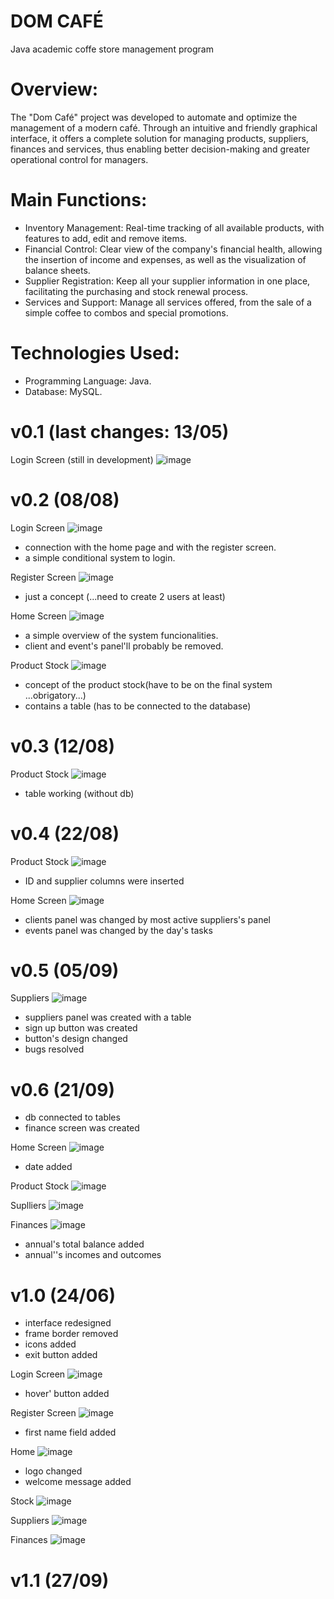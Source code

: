 # DOM CAFÉ
Java academic coffe store management program

# Overview:

The "Dom Café" project was developed to automate and optimize the management of a modern café. Through an intuitive and friendly graphical interface, it offers a complete solution for managing products, suppliers, finances and services, thus enabling better decision-making and greater operational control for managers.

# Main Functions:

- Inventory Management: Real-time tracking of all available products, with features to add, edit and remove items.
- Financial Control: Clear view of the company's financial health, allowing the insertion of income and expenses, as well as the visualization of balance sheets.
- Supplier Registration: Keep all your supplier information in one place, facilitating the purchasing and stock renewal process.
- Services and Support: Manage all services offered, from the sale of a simple coffee to combos and special promotions.

# Technologies Used:

- Programming Language: Java.
- Database: MySQL.

# v0.1 (last changes: 13/05)

Login Screen (still in development)
![image](https://github.com/GH5015/ACC-2023/assets/94612707/2e3345c7-d0d2-4539-b6eb-74351332ecad)

# v0.2 (08/08)

Login Screen 
![image](https://github.com/GH5015/ACC-2023/assets/94612707/b83c1097-7bdd-4c03-aed2-e28039ab0ef0)
- connection with the home page and with the register screen.
- a simple conditional system to login.

Register Screen
![image](https://github.com/GH5015/ACC-2023/assets/94612707/54a88ed1-9920-4f9b-b526-071de08c6e31)
- just a concept (...need to create 2 users at least)

Home Screen
![image](https://github.com/GH5015/ACC-2023/assets/94612707/a1dcc192-a76b-4e22-82bd-b3c48aa48dc7)
- a simple overview of the system funcionalities.
- client and event's panel'll probably be removed.

Product Stock
![image](https://github.com/GH5015/ACC-2023/assets/94612707/9a383416-d0f1-4dee-bec0-8339be79a355)
- concept of the product stock(have to be on the final system ...obrigatory...)
- contains a table (has to be connected to the database)

# v0.3 (12/08)

Product Stock
![image](https://github.com/GH5015/ACC-2023/assets/94612707/60664b39-7fa7-4750-a5b4-225b8211a70a)
- table working (without db)

# v0.4 (22/08)

Product Stock
![image](https://github.com/GH5015/ACC-2023/assets/94612707/20cb3bff-acb6-4e02-b78e-3a3caab63aaf)
- ID and supplier columns were inserted

Home Screen
![image](https://github.com/GH5015/ACC-2023/assets/94612707/232114b4-852a-4cd6-8f37-71c2f0c79627)
- clients panel was changed by most active suppliers's panel
- events panel was changed by the day's tasks

# v0.5 (05/09)

Suppliers
![image](https://github.com/GH5015/ACC-2023/assets/94612707/ad825fb8-520f-4dd4-8f15-ca2b0368c7d4)
- suppliers panel was created with a table
- sign up button was created
- button's design changed
- bugs resolved

# v0.6 (21/09)

- db connected to tables
- finance screen was created

Home Screen
![image](https://github.com/GH5015/ACC-2023/assets/94612707/76a0a67a-91fc-41f2-8054-35abc8136886)

- date added

Product Stock
![image](https://github.com/GH5015/ACC-2023/assets/94612707/8e855483-f6e4-4afa-a297-130facd2355c)

Suplliers
![image](https://github.com/GH5015/ACC-2023/assets/94612707/d2a845cb-592b-4e2b-9d89-d9a53da1ee57)

Finances
![image](https://github.com/GH5015/ACC-2023/assets/94612707/bfb4a899-4ecc-4aca-acf6-aac94a06744e)
- annual's total balance added
- annual''s incomes and outcomes

# v1.0 (24/06)
- interface redesigned
- frame border removed
- icons added
- exit button added

Login Screen
![image](https://github.com/GH5015/ACC-2023/assets/94612707/1192419f-6d54-4daf-b0f6-fd639a8709c0)
- hover' button added

Register Screen
![image](https://github.com/GH5015/ACC-2023/assets/94612707/6cc97dc4-528c-4986-89d5-c002f5b3dfcb)
- first name field added

Home 
![image](https://github.com/GH5015/ACC-2023/assets/94612707/17f8bb07-35fc-4c87-b42e-4385554ac858)
- logo changed
- welcome message added

Stock
![image](https://github.com/GH5015/ACC-2023/assets/94612707/83bf4f55-c105-4cdf-bc0c-95a13b91b7de)

Suppliers
![image](https://github.com/GH5015/ACC-2023/assets/94612707/7965e028-5d32-488c-8c10-a00433d26725)

Finances
![image](https://github.com/GH5015/ACC-2023/assets/94612707/8382a121-41d3-454e-9bba-ad6a1e900040)

# v1.1 (27/09)














